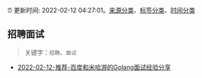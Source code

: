 :alarm_clock: 更新时间: 2022-02-12 04:27:01。[来源分类](../README.md)、[标签分类](../TAGS.md)、[时间分类](../TIMELINE.md)

## 招聘面试


> 关键字：`招聘`、`面试`



- [2022-02-12-推荐-百度和米哈游的Golang面试经验分享](https://toutiao.io/k/q0sox0k) 